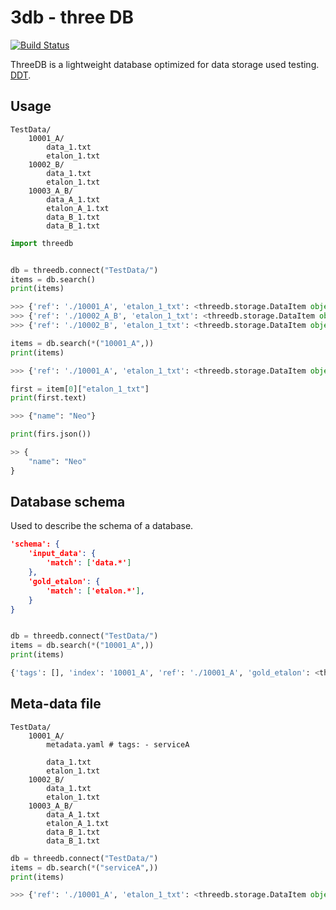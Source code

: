 # 3db - three DB

[![Build Status](https://travis-ci.org/EvgenyAK/3db.svg?branch=master)](https://travis-ci.org/EvgenyAK/3db.svg?branch=master)

ThreeDB is a lightweight database optimized for data storage used testing.  [DDT](https://en.wikipedia.org/wiki/Data-driven_testing).

## Usage

```
TestData/
    10001_A/
        data_1.txt
        etalon_1.txt
    10002_B/
        data_1.txt
        etalon_1.txt
    10003_A_B/
        data_A_1.txt
        etalon_A_1.txt
        data_B_1.txt
        data_B_1.txt
```

```python
import threedb 


db = threedb.connect("TestData/")
items = db.search()
print(items)

>>> {'ref': './10001_A', 'etalon_1_txt': <threedb.storage.DataItem object at 0x7f7de4563b38>, 'tags': [], 'data_1_txt': <threedb.storage.DataItem object at 0x7f7de4563b70>, 'index': '10001_A'}
>>> {'ref': './10002_A_B', 'etalon_1_txt': <threedb.storage.DataItem object at 0x7f7de4563ba8>, 'tags': [], 'data_1_txt': <threedb.storage.DataItem object at 0x7f7de4563be0>, 'index': '10002_A_B'}
>>> {'ref': './10002_B', 'etalon_1_txt': <threedb.storage.DataItem object at 0x7f7de4563c50>, 'tags': [], 'data_1_txt': <threedb.storage.DataItem object at 0x7f7de4563c88>, 'index': '10002_B'}

items = db.search(*("10001_A",))
print(items)

>>> {'ref': './10001_A', 'etalon_1_txt': <threedb.storage.DataItem object at 0x7f7de4563b38>, 'tags': [], 'data_1_txt': <threedb.storage.DataItem object at 0x7f7de4563b70>, 'index': '10001_A'}

first = item[0]["etalon_1_txt"]
print(first.text)

>>> {"name": "Neo"}

print(firs.json())

>> {
    "name": "Neo"
}
```


## Database schema

Used to describe the schema of a database.

```json
'schema': {
    'input_data': {
        'match': ['data.*']
    },
    'gold_etalon': {
        'match': ['etalon.*'],
    }
}
```

```python

db = threedb.connect("TestData/")
items = db.search(*("10001_A",))
print(items)

{'tags': [], 'index': '10001_A', 'ref': './10001_A', 'gold_etalon': <threedb.storage.DataItem object at 0x7fbfaff4bc88>, 'input_data': <threedb.storage.DataItem object at 0x7fbfaff4bf28>}


```
## Meta-data file

```
TestData/
    10001_A/
        metadata.yaml # tags: - serviceA

        data_1.txt
        etalon_1.txt
    10002_B/
        data_1.txt
        etalon_1.txt
    10003_A_B/
        data_A_1.txt
        etalon_A_1.txt
        data_B_1.txt
        data_B_1.txt
```

```python
db = threedb.connect("TestData/")
items = db.search(*("serviceA",))
print(items)

>>> {'ref': './10001_A', 'etalon_1_txt': <threedb.storage.DataItem object at 0x7f7de4563b38>, 'tags': [], 'data_1_txt': <threedb.storage.DataItem object at 0x7f7de4563b70>, 'index': '10001_A'}
```
